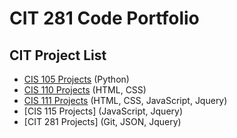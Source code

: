 # CIT 281 Code Portfolio
## CIT Project List
* [CIS 105 Projects](https://piazza.com/uoregon/fall2012/cis105/home) (Python)
* [CIS 110 Projects](https://pages.uoregon.edu/hmarlton/110/) (HTML, CSS)
* [CIS 111 Projects](https://pages.uoregon.edu/hmarlton/110/) (HTML, CSS, JavaScript, Jquery)
* [CIS 115 Projects] (JavaScript, Jquery)
* [CIT 281 Projects] (Git, JSON, Jquery)
